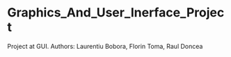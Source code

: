 # Graphics_And_User_Inerface_Project
Project at GUI. Authors: Laurentiu Bobora, Florin Toma, Raul Doncea
